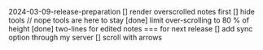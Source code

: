 2024-03-09-release-preparation
[] render overscrolled notes first
[] hide tools // nope tools are here to stay
[done] limit over-scrolling to 80 % of height
[done] two-lines for edited notes
=== for next release
[] add sync option through my server
[] scroll with arrows